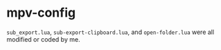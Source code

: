 # mpv-config

```sub_export.lua```, ```sub-export-clipboard.lua```, and ```open-folder.lua``` were all modified or coded by me.
